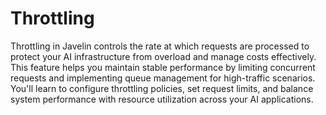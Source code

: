 # Throttling

Throttling in Javelin controls the rate at which requests are processed to protect your AI infrastructure from overload and manage costs effectively. This feature helps you maintain stable performance by limiting concurrent requests and implementing queue management for high-traffic scenarios. You'll learn to configure throttling policies, set request limits, and balance system performance with resource utilization across your AI applications.
